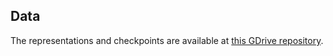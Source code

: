 ## Data
The representations and checkpoints are available at [this GDrive repository](https://drive.google.com/drive/folders/1nTiqN2HUQ9kfLDqDBH_l8AaXNKOvciE2?usp=sharing).